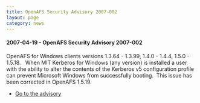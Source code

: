 ```yaml
---
title: OpenAFS Security Advisory 2007-002
layout: page
category: news
---
```


#### 2007-04-19 - OpenAFS Security Advisory 2007-002

OpenAFS for Windows clients versions 1.3.64 - 1.3.99, 1.4.0 - 1.4.4,
1.5.0 - 1.5.18.   When MIT Kerberos for Windows (any version) is
installed a user with the ability to alter the contents of the Kerberos
v5 configuration profile can prevent Microsoft Windows from successfully
booting.  This issue has been corrected in OpenAFS 1.5.19.

-   [Go to the advisory](/security/OPENAFS-SA-2007-002.txt)

